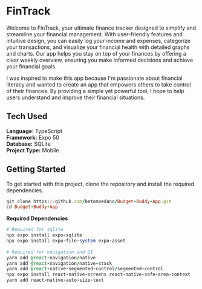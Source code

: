 # FinTrack
Welcome to FinTrack, your ultimate finance tracker designed to simplify and streamline your financial management.
With user-friendly features and intuitive design, you can easily log your income and expenses, categorize your transactions, and visualize your 
financial health with detailed graphs and charts. Our app helps you stay on top of your finances by offering a clear weekly overview, 
ensuring you make informed decisions and achieve your financial goals. 

I was inspired to make this app because I'm passionate about financial literacy and wanted to create an app that empowers others to take control of their finances. 
By providing a simple yet powerful tool, I hope to help users understand and improve their financial situations.

## Tech Used
**Language:** TypeScript<br>
**Framework:** Expo 50<br>
**Database:** SQLite<br>
**Project Type:** Mobile<br>

## Getting Started
To get started with this project, clone the repository and install the required dependencies.<br>
```ruby
git clone https://github.com/betomoedano/Budget-Buddy-App.git
cd Budget-Buddy-App
```
**Required Dependencies**
```ruby
# Required for sqlite
npx expo install expo-sqlite
npx expo install expo-file-system expo-asset
 
# Required for navigation and UI
yarn add @react-navigation/native
yarn add @react-navigation/native-stack
yarn add @react-native-segmented-control/segmented-control
npx expo install react-native-screens react-native-safe-area-context
yarn add react-native-auto-size-text
```
